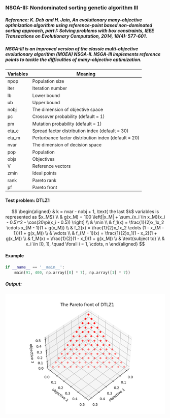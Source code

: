 ### NSGA-III: Nondominated sorting genetic algorithm III

##### Reference: K. Deb and H. Jain, An evolutionary many-objective optimization algorithm using reference-point based non-dominated sorting approach, part I: Solving problems with box constraints, IEEE Transactions on Evolutionary Computation, 2014, 18(4): 577-601.

##### NSGA-III is an improved version of the classic multi-objective evolutionary algorithm (MOEA) NSGA-II. NSGA-III implements reference points to tackle the difficulties of many-objective optimization.

| Variables | Meaning                                              |
| --------- | ---------------------------------------------------- |
| npop      | Population size                                      |
| iter      | Iteration number                                     |
| lb        | Lower bound                                          |
| ub        | Upper bound                                          |
| nobj      | The dimension of objective space                     |
| pc        | Crossover probability (default = 1)                  |
| pm        | Mutation probability (default = 1)                   |
| eta_c     | Spread factor distribution index (default = 30)      |
| eta_m     | Perturbance factor distribution index (default = 20) |
| nvar      | The dimension of decision space                      |
| pop       | Population                                           |
| objs      | Objectives                                           |
| V         | Reference vectors                                    |
| zmin      | Ideal points                                         |
| rank      | Pareto rank                                          |
| pf        | Pareto front                                         |

#### Test problem: DTLZ1

$$
\begin{aligned}
	& k = nvar - nobj + 1, \text{ the last $k$ variables is represented as $x_M$} \\
	& g(x_M) = 100 \left[|x_M| + \sum_{x_i \in x_M}(x_i - 0.5)^2 - \cos(20\pi(x_i - 0.5)) \right] \\
	& \min \\
	& f_1(x) = \frac{1}{2}x_1x_2 \cdots x_{M - 1}(1 + g(x_M)) \\
	& f_2(x) = \frac{1}{2}x_1x_2 \cdots (1 - x_{M - 1})(1 + g(x_M)) \\
	& \vdots \\
	& f_{M - 1}(x) = \frac{1}{2}x_1(1 - x_2)(1 + g(x_M)) \\
	& f_M(x) = \frac{1}{2}(1 - x_1)(1 + g(x_M)) \\
	& \text{subject to} \\
	& x_i \in [0, 1], \quad \forall i = 1, \cdots, n
\end{aligned}
$$



#### Example

```python
if __name__ == '__main__':
    main(91, 400, np.array([0] * 7), np.array([1] * 7))
```

##### Output:

![](https://github.com/Xavier-MaYiMing/NSGA-III/blob/main/Pareto%20front.png)



